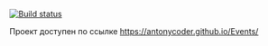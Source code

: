 [![Build status](https://ci.appveyor.com/api/projects/status/c9pyfq3p5y36p345?svg=true)](https://ci.appveyor.com/project/AntonyCoder/events)

Проект доступен по ссылке https://antonycoder.github.io/Events/